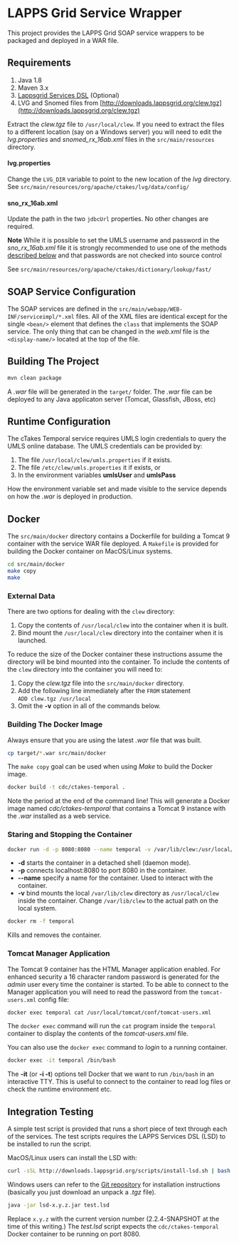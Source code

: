 # LAPPS Grid Service Wrapper

This project provides the LAPPS Grid SOAP service wrappers to be packaged and deployed in a WAR file.

## Requirements

1. Java 1.8
1. Maven 3.x
1. [Lappsgrid Services DSL](https://github.com/lappsgrid-incubator/org.anc.lapps.dsl) (Optional)
1. LVG and Snomed files from [http://downloads.lappsgrid.org/clew.tgz](http://downloads.lappsgrid.org/clew.tgz)

Extract the *clew.tgz* file to `/usr/local/clew`.  If you need to extract the files to a different location (say on a Windows server) you will need to edit the *lvg.properties* and *snomed_rx_16ab.xml* files in the `src/main/resources` directory.

#### lvg.properties
Change the `LVG_DIR` variable to point to the new location of the *lvg* directory. See `src/main/resources/org/apache/ctakes/lvg/data/config/`

#### sno_rx_16ab.xml
Update the path in the two `jdbcUrl` properties.  No other changes are required.

**Note** While it is possible to set the UMLS username and password in the *sno_rx_16ab.xml* file it is strongly recommended to use one of the methods [described below](#runtime-configuration) and that passwords are not checked into source control

See `src/main/resources/org/apache/ctakes/dictionary/lookup/fast/`

## SOAP Service Configuration

The SOAP services are defined in the `src/main/webapp/WEB-INF/serviceimpl/*.xml` files.  All of the XML files are identical except for the single `<bean/>` element that defines the `class` that implements the SOAP service.  The only thing that can be changed in the *web.xml* file is the `<display-name/>` located at the top of the file.

## Building The Project

```bash
mvn clean package
```

A *.war* file will be generated in the `target/` folder.  The *.war* file can be deployed to any Java applicaton server (Tomcat, Glassfish, JBoss, etc)

## Runtime Configuration

The cTakes Temporal service requires UMLS login credentials to query the UMLS online database.  The UMLS credentials can be provided by:

1. The file `/usr/local/clew/umls.properties` if it exists.
1. The file `/etc/clew/umls.properties` it if exists, or
1. In the environment variables **umlsUser** and **umlsPass**

How the environment variable set and made visible to the service depends on how the *.war* is deployed in production.  

## Docker

The `src/main/docker` directory contains a Dockerfile for building a Tomcat 9 container with the  service WAR file deployed.  A `Makefile` is provided for building the Docker container on MacOS/Linux systems.

```bash
cd src/main/docker
make copy
make
```

### External Data

There are two options for dealing with the `clew` directory:

1. Copy the contents of `/usr/local/clew` into the container when it is built.
1. Bind mount the `/usr/local/clew` directory into the container when it is launched.

To reduce the size of the Docker container these instructions assume the directory will be bind mounted into the container.  To include the contents of the `clew` directory into the container you will need to:

1. Copy the *clew.tgz* file into the `src/main/docker` directory.
1. Add the following line immediately after the `FROM` statement<br/>
`ADD clew.tgz /usr/local` 
1. Omit the **-v** option in all of the commands below.

### Building The Docker Image

Always ensure that you are using the latest *.war* file that was built.

```bash
cp target/*.war src/main/docker
```

The `make copy` goal can be used when using *Make* to build the Docker image.

```bash
docker build -t cdc/ctakes-temporal .
```

Note the period at the end of the command line!  This will generate a Docker image named *cdc/ctakes-temporal* that contains a Tomcat 9 instance with the *.war* installed as a web service.

### Staring and Stopping the Container

```bash
docker run -d -p 8080:8080 --name temporal -v /var/lib/clew:/usr/local/clew cdc/ctakes-temporal
```

- **-d** starts the container in a detached shell (daemon mode).
- **-p** connects localhost:8080 to port 8080 in the container.
- **--name** specify a name for the container. Used to interact with the container.
- **-v** bind mounts the local `/var/lib/clew` directory as `/usr/local/clew` inside the container.  Change `/var/lib/clew` to the actual path on the local system.

```bash
docker rm -f temporal
```
Kills and removes the container.

### Tomcat Manager Application

The Tomcat 9 container has the HTML Manager application enabled. For enhanced security a 16 character random password is generated for the *admin* user every time the container is started.  To be able to connect to the Manager application you will need to read the password from the `tomcat-users.xml` config file:

```bash
docker exec temporal cat /usr/local/tomcat/conf/tomcat-users.xml
```

The `docker exec` command will run the `cat` program inside the `temporal` container to display the contents of the *tomcat-users.xml* file.

You can also use the `docker exec` command to *login* to a running container.

```bash
docker exec -it temporal /bin/bash
```
The **-it** (or **-i -t**) options tell Docker that we want to run `/bin/bash` in an interactive TTY. This is useful to connect to the container to read log files or check the runtime environment etc.

## Integration Testing

A simple test script is provided that runs a short piece of text through each of the services.  The test scripts requires the LAPPS Services DSL (LSD) to be installed to run the script.

MacOS/Linux users can install the LSD with:

```bash
curl -sSL http://downloads.lappsgrid.org/scripts/install-lsd.sh | bash
```

Windows users can refer to the [Git repository](https://github.com/lappsgrid-incubator/org.anc.lapps.dsl) for installation instructions (basically you just download an unpack a *.tgz* file).

```bash
java -jar lsd-x.y.z.jar test.lsd
```

Replace `x.y.z` with the current version number (2.2.4-SNAPSHOT at the time of this writing.) The *test.lsd* script expects the `cdc/ctakes-temporal` Docker container to be running on port 8080.
 
 